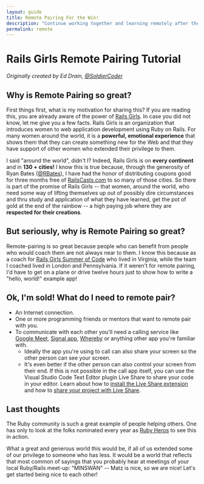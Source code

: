 ```yaml
---
layout: guide
title: Remote Pairing For the Win!
description: "Continue working together and learning remotely after the Rails Girls event."
permalink: remote
---
```


# Rails Girls Remote Pairing Tutorial

*Originally created by Ed Drain, [@SoldierCoder](https://twitter.com/soldiercoder)*

## Why is Remote Pairing so great?

First things first, what is my motivation for sharing this?  If you are reading this, you are already aware of the power of [Rails Girls](https://railsgirls.com).  In case you did not know, let me give you a few facts.  Rails Girls is an organization that introduces women to web application development using Ruby on Rails.  For many women around the world, it is a **powerful, emotional experience** that shows them that they can create something new for the Web and that they have support of other women who extended their privilege to them.

I said "around the world", didn't I?  Indeed, Rails Girls is on **every continent** and in **130 \+ cities!**  I know this is true because, through the generosity of Ryan Bates ([@RBates](https://twitter.com/rbates)), I have had the honor of distributing coupons good for three months free of [RailsCasts.com](http://railscasts.com) to so many of those cities. So there is part of the promise of Rails Girls -- that women, around the world, who need some way of lifting themselves up out of possibly dire circumstances and thru study and application of what they have learned, get the pot of gold at the end of the rainbow -- a high paying job where they are **respected for their creations**.

## But seriously, why is Remote Pairing so great?

Remote-pairing is so great because people who can benefit from people who would coach them are not always near to them.  I know this because as a coach for [Rails Girls Summer of Code](https://railsgirlssummerofcode.org) who lived in Virginia, while the team I coached lived in London and Pennsylvania.  If it weren't for remote pairing, I'd have to get on a plane or drive twelve hours just to show how to write a "hello, world!" example app!

## Ok, I'm sold!  What do I need to remote pair?

* An Internet connection.
* One or more programming friends or mentors that want to remote pair with you.
* To communicate with each other you'll need a calling service like [Google Meet](https://apps.google.com/meet/), [Signal app](https://signal.org/), [Whereby](https://whereby.com/) or anything other app you're familiar with.
    - Ideally the app you're using to call can also share your screen so the other person can see your screen.
    - It's even better if the other person can also control your screen from their end. If this is not possible in the call app itself, you can use the Visual Studio Code Text Editor plugin Live Share to share your code in your editor. Learn about how to [install the Live Share extension](https://learn.microsoft.com/en-us/visualstudio/liveshare/use/install-live-share-visual-studio-code) and how to [share your project with Live Share](https://learn.microsoft.com/en-us/visualstudio/liveshare/use/share-project-join-session-visual-studio-code).

## Last thoughts

The Ruby community is such a great example of people helping others.  One has only to look at the folks nominated every year as [Ruby Heros](http://rubyheroes.com/) to see  this in action.

What a great and generous world this would be, if all of us extended some of our privilege to someone who has less.  It would be a world that reflects that most common of sayings that you probably hear at meetings of your local Ruby/Rails meet-up: "MINSWAN" -- Matz is nice, so we are nice!  Let's get started being nice to each other!
